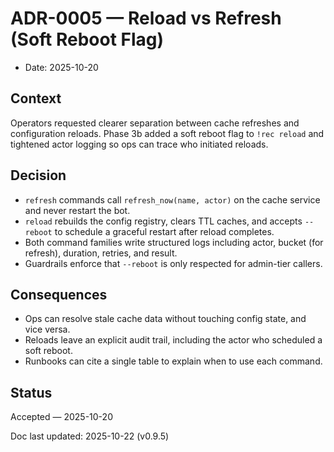 # ADR-0005 — Reload vs Refresh (Soft Reboot Flag)

- Date: 2025-10-20

## Context

Operators requested clearer separation between cache refreshes and configuration reloads.
Phase 3b added a soft reboot flag to `!rec reload` and tightened actor logging so ops can
trace who initiated reloads.

## Decision

- `refresh` commands call `refresh_now(name, actor)` on the cache service and never restart
  the bot.
- `reload` rebuilds the config registry, clears TTL caches, and accepts `--reboot` to
  schedule a graceful restart after reload completes.
- Both command families write structured logs including actor, bucket (for refresh),
  duration, retries, and result.
- Guardrails enforce that `--reboot` is only respected for admin-tier callers.

## Consequences

- Ops can resolve stale cache data without touching config state, and vice versa.
- Reloads leave an explicit audit trail, including the actor who scheduled a soft reboot.
- Runbooks can cite a single table to explain when to use each command.

## Status

Accepted — 2025-10-20

Doc last updated: 2025-10-22 (v0.9.5)
